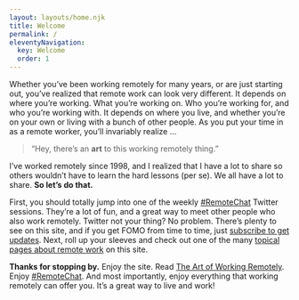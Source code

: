 ```yaml
---
layout: layouts/home.njk
title: Welcome
permalink: /
eleventyNavigation:
  key: Welcome
  order: 1
---
```


Whether you’ve been working remotely for many years, or are just starting out, you’ve realized that remote work can look very different. It depends on where you’re working. What you’re working on. Who you’re working for, and who you’re working with. It depends on where you live, and whether you’re on your own or living with a bunch of other people. As you put your time in as a remote worker, you’ll invariably realize ...

> “Hey, there’s an **art** to this working remotely thing.”

I’ve worked remotely since 1998, and I realized that I have a lot to share so others wouldn’t have to learn the hard lessons (per se). We all have a lot to share. **So let’s do that.**

First, you should totally jump into one of the weekly [#RemoteChat](/remotechat/) Twitter sessions. They’re a lot of fun, and a great way to meet other people who also work remotely. Twitter not your thing? No problem. There’s plenty to see on this site, and if you get FOMO from time to time, just [subscribe to get updates](http://eepurl.com/dw045L). Next, roll up your sleeves and check out one of the many [topical pages about remote work](/topics/) on this site.

**Thanks for stopping by.** Enjoy the site. Read [The Art of Working Remotely](/book). Enjoy [#RemoteChat](/remotechat/). And most importantly, enjoy everything that working remotely can offer you. It’s a great way to live and work!
